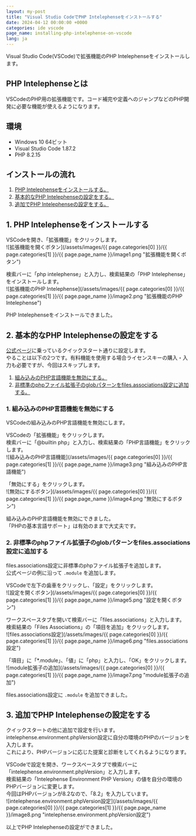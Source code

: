 ```yaml
---
layout: my-post
title: "Visual Studio CodeでPHP Intelephenseをインストールする"
date: 2024-04-12 00:00:00 +0000
categories: ide vscode
page_name: installing-php-intelephense-on-vscode
lang: ja
---
```


Visual Studio Code(VSCode)で拡張機能のPHP Intelephenseをインストールします。

## PHP Intelephenseとは
VSCodeのPHP用の拡張機能です。コード補完や定義へのジャンプなどのPHP開発に必要な機能が使えるようになります。

## 環境
- Windows 10 64ビット
- Visual Studio Code 1.87.2
- PHP 8.2.15

## インストールの流れ
1. [PHP Intelephenseをインストールする。](#1-php-intelephenseをインストールする)
2. [基本的なPHP Intelephenseの設定をする。](#2-基本的なphp-intelephenseの設定をする)
3. [追加でPHP Intelephenseの設定をする。](#3-追加でphp-intelephenseの設定をする)

## 1. PHP Intelephenseをインストールする
VSCodeを開き、「拡張機能」をクリックします。  
![拡張機能を開くボタン](/assets/images/{{ page.categories[0] }}/{{ page.categories[1] }}/{{ page.page_name }}/image1.png "拡張機能を開くボタン")

検索バーに「php intelephense」と入力し、検索結果の「PHP Intelephense」をインストールします。  
![拡張機能のPHP Intelephense](/assets/images/{{ page.categories[0] }}/{{ page.categories[1] }}/{{ page.page_name }}/image2.png "拡張機能のPHP Intelephense")

PHP Intelephenseをインストールできました。

## 2. 基本的なPHP Intelephenseの設定をする
[公式ページ](https://marketplace.visualstudio.com/items?itemName=bmewburn.vscode-intelephense-client)に乗っているクイックスタート通りに設定します。  
やることは以下の2つです。有料機能を使用する場合ライセンスキーの購入・入力も必要ですが、今回はスキップします。  
1. [組み込みのPHP言語機能を無効にする。](#1-組み込みのphp言語機能を無効にする)
2. [非標準のphpファイル拡張子のglobパターンをfiles.associations設定に追加する。](#2-非標準のphpファイル拡張子のglobパターンをfilesassociations設定に追加する)

### 1. 組み込みのPHP言語機能を無効にする
VSCodeの組み込みのPHP言語機能を無効にします。

VSCodeの「拡張機能」をクリックします。  
検索バーに「@builtin php」と入力し、検索結果の「PHP言語機能」をクリックします。  
![組み込みのPHP言語機能](/assets/images/{{ page.categories[0] }}/{{ page.categories[1] }}/{{ page.page_name }}/image3.png "組み込みのPHP言語機能")

「無効にする」をクリックします。  
![無効にするボタン](/assets/images/{{ page.categories[0] }}/{{ page.categories[1] }}/{{ page.page_name }}/image4.png "無効にするボタン")

組み込みのPHP言語機能を無効にできました。  
「PHPの基本言語サポート」は有効のままで大丈夫です。

### 2. 非標準のphpファイル拡張子のglobパターンをfiles.associations設定に追加する
files.associations設定に非標準のphpファイル拡張子を追加します。  
公式ページの例に沿って `.module` を追加します。

VSCodeで左下の歯車をクリックし、「設定」をクリックします。  
![設定を開くボタン](/assets/images/{{ page.categories[0] }}/{{ page.categories[1] }}/{{ page.page_name }}/image5.png "設定を開くボタン")

ワークスペースタブを開いて検索バーに「files.associations」と入力します。  
検索結果の「Files Associations」の「項目を追加」をクリックします。  
![files.associations設定](/assets/images/{{ page.categories[0] }}/{{ page.categories[1] }}/{{ page.page_name }}/image6.png "files.associations設定")

「項目」に「*.module」、「値」に「php」と入力し、「OK」をクリックします。  
![module拡張子の追加](/assets/images/{{ page.categories[0] }}/{{ page.categories[1] }}/{{ page.page_name }}/image7.png "module拡張子の追加")

files.associations設定に `.module` を追加できました。

## 3. 追加でPHP Intelephenseの設定をする
クイックスタートの他に追加で設定を行います。  
intelephense.environment.phpVersion設定に自分の環境のPHPのバージョンを入力します。  
これにより、PHPバージョンに応じた提案と診断をしてくれるようになります。

VSCodeで設定を開き、ワークスペースタブで検索バーに「intelephense.environment.phpVersion」と入力します。  
検索結果の「Intelephense Environment PHP Version」の値を自分の環境のPHPバージョンに変更します。  
今回はPHPバージョンが8.2なので、「8.2」を入力しています。  
![intelephense.environment.phpVersion設定](/assets/images/{{ page.categories[0] }}/{{ page.categories[1] }}/{{ page.page_name }}/image8.png "intelephense.environment.phpVersion設定")

以上でPHP Intelephenseの設定ができました。